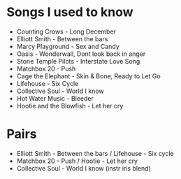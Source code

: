 # Songs I used to know

* Counting Crows - Long December
* Elliott Smith - Between the bars
* Marcy Playground - Sex and Candy
* Oasis - Wonderwall, Dont look back in anger
* Stone Temple Pilots - Interstate Love Song
* Matchbox 20 - Push
* Cage the Elephant - Skin & Bone, Ready to Let Go
* Lifehouse - Six Cycle
* Collective Soul - World I know
* Hot Water Music - Bleeder
* Hootie and the Blowfish - Let her cry


Pairs
===========================================

* Elliott Smith - Between the bars / Lifehouse - Six cycle 
* Matchbox 20 - Push / Hootie - Let her cry
* Collective Soul - World I know (instr iris blend)
